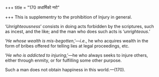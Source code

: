 +++
title = "170 अधार्मिको नरो"

+++
This is supplementry to the prohibition of Injury in general.

‘*Unrighteousness*’ consists in doing acts forbidden by the scriptures,
such as incest, and the like; and the man who does such acts is
‘*unrighteous*.’

‘*He whose wealth is mis-begotten*,’—*i.e*., he who acquires wealth in
the form of bribes offered for telling lies at legal proceedings, etc.

‘*He who is addicted to injuring*,’—he who always seeks to injure
others, either through enmity, or for fulfilling some other purpose.

Such a man does not obtain happiness in this world.—(170).
